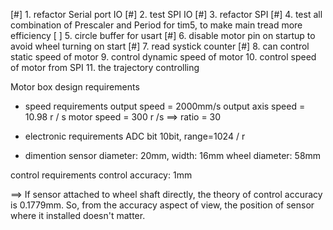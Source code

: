 [#] 1. refactor Serial port IO
[#] 2. test SPI IO
[#] 3. refactor SPI
[#] 4. test all combination of Prescaler and Period for tim5, to make main tread more efficiency
[ ] 5. circle buffer for usart
[#] 6. disable motor pin on startup to avoid wheel turning on start
[#] 7. read systick counter
[#] 8. can control static speed of motor
9. control dynamic speed of motor
10. control speed of motor from SPI
11. the trajectory controlling



Motor box design requirements


* speed requirements
output speed = 2000mm/s
output axis speed = 10.98 r / s
motor speed = 300 r /s
==> ratio = 30



* electronic requirements
ADC bit 10bit, range=1024 / r

* dimention
sensor diameter: 20mm, width: 16mm
wheel diameter: 58mm

control requirements
control accuracy: 1mm


==> If sensor attached to wheel shaft directly, the theory of control accuracy is 0.1779mm. So, from the accuracy aspect of view, the position of sensor where it installed doesn't matter.




